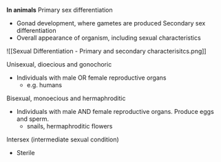**In animals** 
Primary sex differentiation
- Gonad development, where gametes are produced
Secondary sex differentiation
- Overall appearance of organism, including sexual characteristics

![[Sexual Differentiation - Primary and secondary characterisitcs.png]]


Unisexual, dioecious and gonochoric
- Individuals with male OR female reproductive organs
	- e.g. humans

Bisexual, monoecious and hermaphroditic
- Individuals with male AND female reproductive organs. Produce eggs and sperm.
	- snails, hermaphroditic flowers

Intersex (intermediate sexual condition)
- Sterile